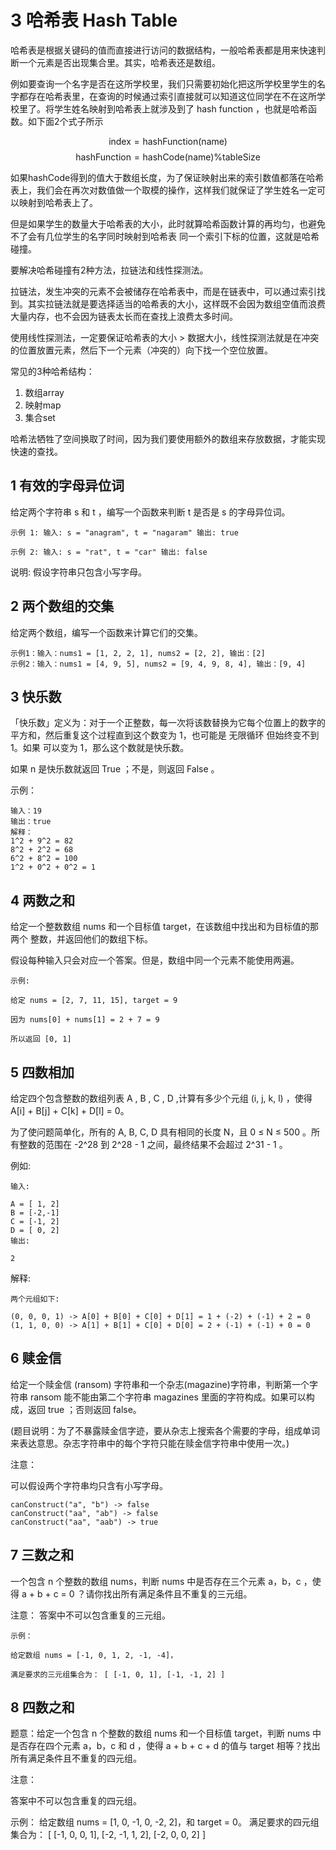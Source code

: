 # 3 哈希表 Hash Table

哈希表是根据关键码的值而直接进行访问的数据结构，一般哈希表都是用来快速判断一个元素是否出现集合里。其实，哈希表还是数组。

例如要查询一个名字是否在这所学校里，我们只需要初始化把这所学校里学生的名字都存在哈希表里，在查询的时候通过索引直接就可以知道这位同学在不在这所学校里了。将学生姓名映射到哈希表上就涉及到了 hash function ，也就是哈希函数。如下面2个式子所示

$$\text{index} = \text{hashFunction}(\text{name})$$
$$\text{hashFunction} = \text{hashCode}(\text{name}) \% \text{tableSize}$$

如果hashCode得到的值大于数组长度，为了保证映射出来的索引数值都落在哈希表上，我们会在再次对数值做一个取模的操作，这样我们就保证了学生姓名一定可以映射到哈希表上了。

但是如果学生的数量大于哈希表的大小，此时就算哈希函数计算的再均匀，也避免不了会有几位学生的名字同时映射到哈希表 同一个索引下标的位置，这就是哈希碰撞。

要解决哈希碰撞有2种方法，拉链法和线性探测法。

拉链法，发生冲突的元素不会被储存在哈希表中，而是在链表中，可以通过索引找到。其实拉链法就是要选择适当的哈希表的大小，这样既不会因为数组空值而浪费大量内存，也不会因为链表太长而在查找上浪费太多时间。

使用线性探测法，一定要保证哈希表的大小 > 数据大小，线性探测法就是在冲突的位置放置元素，然后下一个元素（冲突的）向下找一个空位放置。

常见的3种哈希结构：

1. 数组array
2. 映射map
3. 集合set

哈希法牺牲了空间换取了时间，因为我们要使用额外的数组来存放数据，才能实现快速的查找。

## 1 有效的字母异位词

给定两个字符串 s 和 t ，编写一个函数来判断 t 是否是 s 的字母异位词。

```
示例 1: 输入: s = "anagram", t = "nagaram" 输出: true

示例 2: 输入: s = "rat", t = "car" 输出: false
```

说明: 假设字符串只包含小写字母。

## 2 两个数组的交集

给定两个数组，编写一个函数来计算它们的交集。

```
示例1：输入：nums1 = [1, 2, 2, 1], nums2 = [2, 2], 输出：[2]
示例2：输入：nums1 = [4, 9, 5], nums2 = [9, 4, 9, 8, 4], 输出：[9, 4]
```

## 3 快乐数

「快乐数」定义为：对于一个正整数，每一次将该数替换为它每个位置上的数字的平方和，然后重复这个过程直到这个数变为 1，也可能是 无限循环 但始终变不到 1。如果 可以变为  1，那么这个数就是快乐数。

如果 n 是快乐数就返回 True ；不是，则返回 False 。

示例：

```
输入：19
输出：true
解释：
1^2 + 9^2 = 82
8^2 + 2^2 = 68
6^2 + 8^2 = 100
1^2 + 0^2 + 0^2 = 1
```

## 4 两数之和

给定一个整数数组 nums 和一个目标值 target，在该数组中找出和为目标值的那 两个 整数，并返回他们的数组下标。

假设每种输入只会对应一个答案。但是，数组中同一个元素不能使用两遍。

```
示例:

给定 nums = [2, 7, 11, 15], target = 9

因为 nums[0] + nums[1] = 2 + 7 = 9

所以返回 [0, 1]
```

## 5 四数相加

给定四个包含整数的数组列表 A , B , C , D ,计算有多少个元组 (i, j, k, l) ，使得 A[i] + B[j] + C[k] + D[l] = 0。

为了使问题简单化，所有的 A, B, C, D 具有相同的长度 N，且 0 ≤ N ≤ 500 。所有整数的范围在 -2^28 到 2^28 - 1 之间，最终结果不会超过 2^31 - 1 。

例如:

```
输入:

A = [ 1, 2]
B = [-2,-1]
C = [-1, 2]
D = [ 0, 2]
输出:

2
```

解释:

```
两个元组如下:

(0, 0, 0, 1) -> A[0] + B[0] + C[0] + D[1] = 1 + (-2) + (-1) + 2 = 0
(1, 1, 0, 0) -> A[1] + B[1] + C[0] + D[0] = 2 + (-1) + (-1) + 0 = 0
```

## 6 赎金信

给定一个赎金信 (ransom) 字符串和一个杂志(magazine)字符串，判断第一个字符串 ransom 能不能由第二个字符串 magazines 里面的字符构成。如果可以构成，返回 true ；否则返回 false。

(题目说明：为了不暴露赎金信字迹，要从杂志上搜索各个需要的字母，组成单词来表达意思。杂志字符串中的每个字符只能在赎金信字符串中使用一次。)

注意：

可以假设两个字符串均只含有小写字母。

```
canConstruct("a", "b") -> false
canConstruct("aa", "ab") -> false
canConstruct("aa", "aab") -> true
```

## 7 三数之和

一个包含 n 个整数的数组 nums，判断 nums 中是否存在三个元素 a，b，c ，使得 a + b + c = 0 ？请你找出所有满足条件且不重复的三元组。

注意： 答案中不可以包含重复的三元组。

```
示例：

给定数组 nums = [-1, 0, 1, 2, -1, -4]，

满足要求的三元组集合为： [ [-1, 0, 1], [-1, -1, 2] ]
```

## 8 四数之和

题意：给定一个包含 n 个整数的数组 nums 和一个目标值 target，判断 nums 中是否存在四个元素 a，b，c 和 d ，使得 a + b + c + d 的值与 target 相等？找出所有满足条件且不重复的四元组。

注意：

答案中不可以包含重复的四元组。

示例： 给定数组 nums = [1, 0, -1, 0, -2, 2]，和 target = 0。 满足要求的四元组集合为： [ [-1, 0, 0, 1], [-2, -1, 1, 2], [-2, 0, 0, 2] ]